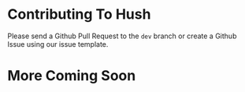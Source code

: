 # Contributing To Hush

Please send a Github Pull Request to the `dev` branch or create a Github Issue using our issue template.

# More Coming Soon
